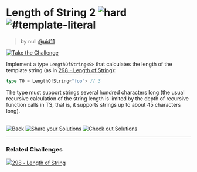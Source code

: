 <!--info-header-start--><h1>Length of String 2 <img src="https://img.shields.io/badge/-hard-de3d37" alt="hard"/> <img src="https://img.shields.io/badge/-%23template--literal-999" alt="#template-literal"/></h1><blockquote><p>by null <a href="https://github.com/uid11" target="_blank">@uid11</a></p></blockquote><p><a href="https://tsch.js.org/651/play" target="_blank"><img src="https://img.shields.io/badge/-Take%20the%20Challenge-3178c6?logo=typescript" alt="Take the Challenge"/></a> </p><!--info-header-end-->

Implement a type `LengthOfString<S>` that calculates the length of the template string (as in [298 - Length of String](https://tsch.js.org/298)):

```ts
type T0 = LengthOfString<"foo"> // 3
```

The type must support strings several hundred characters long (the usual recursive calculation of the string length is limited by the depth of recursive function calls in TS, that is, it supports strings up to about 45 characters long).


<!--info-footer-start--><br><a href="../../README.md" target="_blank"><img src="https://img.shields.io/badge/-Back-grey" alt="Back"/></a> <a href="https://tsch.js.org/651/answer" target="_blank"><img src="https://img.shields.io/badge/-Share%20your%20Solutions-teal" alt="Share your Solutions"/></a> <a href="https://tsch.js.org/651/solutions" target="_blank"><img src="https://img.shields.io/badge/-Check%20out%20Solutions-de5a77?logo=awesome-lists&logoColor=white" alt="Check out Solutions"/></a> <hr><h3>Related Challenges</h3><a href="https://github.com/type-challenges/type-challenges/blob/master/questions/298-medium-length-of-string/README.md" target="_blank"><img src="https://img.shields.io/badge/-298%E3%83%BBLength%20of%20String-d9901a" alt="298・Length of String"/></a> <!--info-footer-end-->
